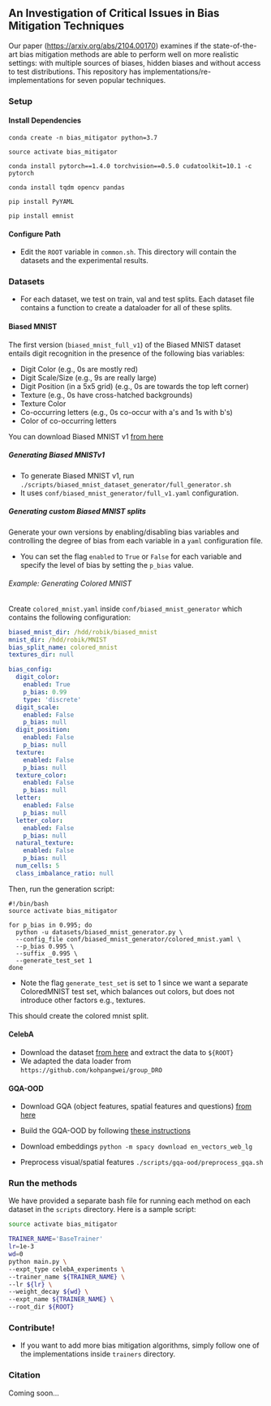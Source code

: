 ##  An Investigation of Critical Issues in Bias Mitigation Techniques

Our paper (https://arxiv.org/abs/2104.00170) examines if the state-of-the-art bias mitigation methods are able to perform well on more realistic settings: with multiple sources of biases, hidden biases and without access to test distributions. This repository has implementations/re-implementations for seven popular techniques.

  
### Setup

#### Install Dependencies

`conda create -n bias_mitigator python=3.7`

`source activate bias_mitigator`

`conda install pytorch==1.4.0 torchvision==0.5.0 cudatoolkit=10.1 -c pytorch`

`conda install tqdm opencv pandas`

`pip install PyYAML`

`pip install emnist`

#### Configure Path

- Edit the `ROOT` variable in `common.sh`. This directory will contain the datasets and the experimental results.

### Datasets

- For each dataset, we test on train, val and test splits. Each dataset file contains a function to create a dataloader for all of these splits.

#### Biased MNIST

The first version (`biased_mnist_full_v1`) of the Biased MNIST dataset entails digit recognition in the presence of the following bias variables:  
- Digit Color (e.g., 0s are mostly red)
- Digit Scale/Size (e.g., 9s are really large)
- Digit Position (in a 5x5 grid) (e.g., 0s are towards the top left corner)
- Texture (e.g., 0s have cross-hatched backgrounds)
- Texture Color
- Co-occurring letters (e.g., 0s co-occur with a's and 1s with b's)
- Color of co-occurring letters

You can download Biased MNIST v1 [from here](https://drive.google.com/drive/folders/1O5aUB-egT613oGmm2q01EuXpxjXjjwRd?usp=sharing)

##### Generating Biased MNISTv1

- To generate Biased MNIST v1, run `./scripts/biased_mnist_dataset_generator/full_generator.sh` 
- It uses `conf/biased_mnist_generator/full_v1.yaml` configuration. 

##### Generating custom Biased MNIST splits

Generate your own versions by enabling/disabling bias variables and controlling the degree of bias from each variable in a `yaml` configuration file.
- You can set the flag `enabled` to `True` or `False` for each variable and specify the level of bias by setting the `p_bias` value. 

###### Example: Generating Colored MNIST
Create `colored_mnist.yaml` inside `conf/biased_mnist_generator` which contains the following configuration:

```yaml
biased_mnist_dir: /hdd/robik/biased_mnist
mnist_dir: /hdd/robik/MNIST
bias_split_name: colored_mnist
textures_dir: null

bias_config:
  digit_color:
    enabled: True
    p_bias: 0.99
    type: 'discrete'
  digit_scale:
    enabled: False
    p_bias: null
  digit_position:
    enabled: False
    p_bias: null
  texture:
    enabled: False
    p_bias: null
  texture_color:
    enabled: False
    p_bias: null
  letter:
    enabled: False
    p_bias: null
  letter_color:
    enabled: False
    p_bias: null
  natural_texture:
    enabled: False
    p_bias: null
  num_cells: 5
  class_imbalance_ratio: null
```

Then, run the generation script:
```
#!/bin/bash
source activate bias_mitigator

for p_bias in 0.995; do
  python -u datasets/biased_mnist_generator.py \
  --config_file conf/biased_mnist_generator/colored_mnist.yaml \
  --p_bias 0.995 \
  --suffix _0.995 \
  --generate_test_set 1
done
```
- Note the flag `generate_test_set` is set to 1 since we want a separate ColoredMNIST test set, which balances out colors, but does not introduce other factors e.g., textures.  

This should create the colored mnist split.


#### CelebA
- Download the dataset [from here](https://drive.google.com/drive/folders/0B7EVK8r0v71pWEZsZE9oNnFzTm8) and extract the data to `${ROOT}`
- We adapted the data loader from `https://github.com/kohpangwei/group_DRO`

#### GQA-OOD
- Download GQA (object features, spatial features and questions) [from here](https://cs.stanford.edu/people/dorarad/gqa/download.html)
- Build the GQA-OOD by following [these instructions](https://github.com/gqa-ood/GQA-OOD/tree/master/code)

- Download embeddings
`python -m spacy download en_vectors_web_lg`

-  Preprocess visual/spatial features
`./scripts/gqa-ood/preprocess_gqa.sh`

### Run the methods

We have provided a separate bash file for running each method on each dataset in the `scripts` directory. Here is a sample script: 

```bash
source activate bias_mitigator

TRAINER_NAME='BaseTrainer'
lr=1e-3
wd=0
python main.py \
--expt_type celebA_experiments \
--trainer_name ${TRAINER_NAME} \
--lr ${lr} \
--weight_decay ${wd} \
--expt_name ${TRAINER_NAME} \
--root_dir ${ROOT}
```

### Contribute!

- If you want to add more bias mitigation algorithms, simply follow one of the implementations inside `trainers` directory.


### Citation
Coming soon... 
